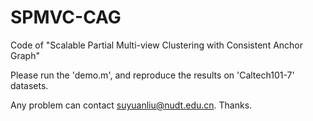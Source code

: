 # SPMVC-CAG
Code of  "Scalable Partial Multi-view Clustering with Consistent Anchor Graph"

Please run the 'demo.m', and reproduce the results on 'Caltech101-7' datasets.

Any problem can contact suyuanliu@nudt.edu.cn. Thanks.
